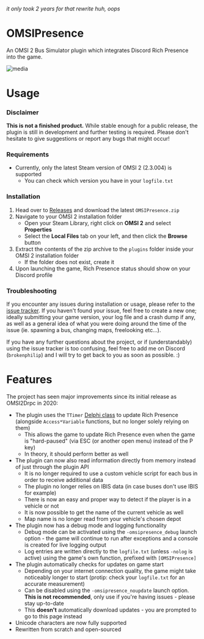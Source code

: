 ###### it only took 2 years for that rewrite huh, oops
# OMSIPresence
An OMSI 2 Bus Simulator plugin which integrates Discord Rich Presence into the game.

![media](https://github.com/brokenphilip/OMSIPresence/assets/13336890/5ebe1267-df5e-4a44-bd7c-b3727dbeabc8)

# Usage
### Disclaimer
**This is not a finished product.** While stable enough for a public release, the plugin is still in development and further testing is required. Please don't hesitate to give suggestions or report any bugs that might occur!

### Requirements
- Currently, only the latest Steam version of OMSI 2 (2.3.004) is supported
   - You can check which version you have in your `logfile.txt`

### Installation
1. Head over to [Releases](https://github.com/brokenphilip/OMSIPresence/releases) and download the latest `OMSIPresence.zip`
2. Navigate to your OMSI 2 installation folder
   - Open your Steam Library, right click on **OMSI 2** and select **Properties**
   - Select the **Local Files** tab on your left, and then click the **Browse** button
3. Extract the contents of the zip archive to the `plugins` folder inside your OMSI 2 installation folder
   - If the folder does not exist, create it
4. Upon launching the game, Rich Presence status should show on your Discord profile

### Troubleshooting
If you encounter any issues during installation or usage, please refer to the [issue tracker](https://github.com/brokenphilip/OMSIPresence/issues?q=). If you haven't found your issue, feel free to create a new one; ideally submitting your game version, your log file and a crash dump if any, as well as a general idea of what you were doing around the time of the issue (ie. spawning a bus, changing maps, freelooking etc...).

If you have any further questions about the project, or if (understandably) using the issue tracker is too confusing, feel free to add me on Discord (`brokenphilip`) and I will try to get back to you as soon as possible. :)

# Features
The project has seen major improvements since its initial release as OMSI2Drpc in 2020:
- The plugin uses the `TTimer` [Delphi class](https://docwiki.embarcadero.com/Libraries/Alexandria/en/Vcl.ExtCtrls.TTimer) to update Rich Presence (alongside `Access*Variable` functions, but no longer solely relying on them)
  - This allows the game to update Rich Presence even when the game is "hard-paused" (via ESC (or another open menu) instead of the P key)
  - In theory, it should perform better as well
- The plugin can now also read information directly from memory instead of just through the plugin API
  - It is no longer required to use a custom vehicle script for each bus in order to receive additional data
  - The plugin no longer relies on IBIS data (in case buses don't use IBIS for example)
  - There is now an easy and proper way to detect if the player is in a vehicle or not
  - It is now possible to get the name of the current vehicle as well
  - Map name is no longer read from your vehicle's chosen depot
- The plugin now has a debug mode and logging functionality
  - Debug mode can be activated using the `-omsipresence_debug` launch option - the game will continue to run after exceptions and a console is created for live logging output
  - Log entries are written directly to the `logfile.txt` (unless `-nolog` is active) using the game's own function, prefixed with `[OMSIPresence]`
- The plugin automatically checks for updates on game start
  - Depending on your internet connection quality, the game might take noticeably longer to start (protip: check your `logfile.txt` for an accurate measurement)
  - Can be disabled using the `-omsipresence_noupdate` launch option. **This is not recommended**, only use if you're having issues - please stay up-to-date
  - This **doesn't** automatically download updates - you are prompted to go to this page instead
- Unicode characters are now fully supported
- Rewritten from scratch and open-sourced